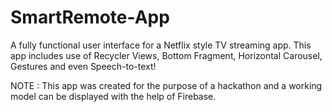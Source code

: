 # SmartRemote-App

A fully functional user interface for a Netflix style TV streaming app. This app includes use of Recycler Views, Bottom Fragment, Horizontal Carousel, Gestures and even Speech-to-text!

NOTE : This app was created for the purpose of a hackathon and a working model can be displayed with the help of Firebase.
